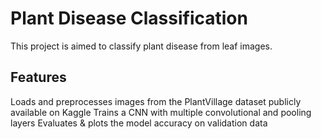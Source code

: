 # Plant Disease Classification
This project is aimed to classify plant disease from leaf images.

## Features
Loads and preprocesses images from the PlantVillage dataset publicly available on Kaggle
Trains a CNN with multiple convolutional and pooling layers
Evaluates & plots the model accuracy on validation data
